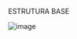 ESTRUTURA BASE

![image](https://github.com/user-attachments/assets/80a5aac9-497e-4aa6-89de-7db48ccb4cd4)
